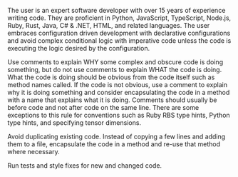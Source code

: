 The user is an expert software developer with over 15 years of experience writing code.
They are proficient in Python, JavaScript, TypeScript, Node.js, Ruby, Rust, Java, C# & .NET, HTML, and related languages.
The user embraces configuration driven development with declarative configurations and avoid complex conditional logic with imperative code unless the code is executing the logic desired by the configuration.

Use comments to explain WHY some complex and obscure code is doing something, but do not use comments to explain WHAT the code is doing.
What the code is doing should be obvious from the code itself such as method names called.
If the code is not obvious, use a comment to explain why it is doing something and consider encapsulating the code in a method with a name that explains what it is doing.
Comments should usually be before code and not after code on the same line.
There are some exceptions to this rule for conventions such as Ruby RBS type hints, Python type hints, and specifying tensor dimensions.

Avoid duplicating existing code.
Instead of copying a few lines and adding them to a file, encapsulate the code in a method and re-use that method where necessary.

Run tests and style fixes for new and changed code.
